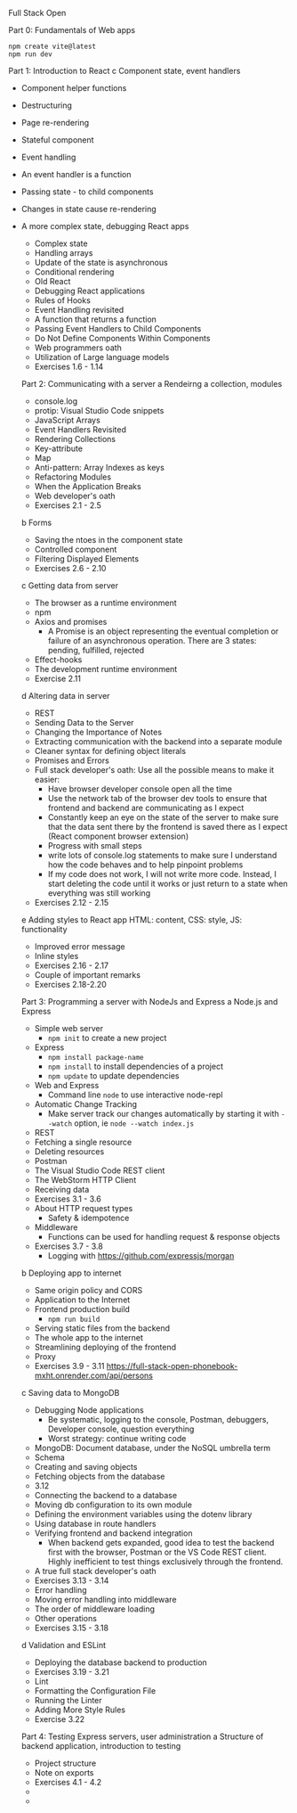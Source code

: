 Full Stack Open

Part 0: Fundamentals of Web apps

```
npm create vite@latest
npm run dev
```


Part 1: Introduction to React
c Component state, event handlers
- Component helper functions
- Destructuring
- Page re-rendering
- Stateful component
- Event handling
- An event handler is a function
- Passing state - to child components
- Changes in state cause re-rendering
- A more complex state, debugging React apps
  - Complex state
  - Handling arrays
  - Update of the state is asynchronous
  - Conditional rendering
  - Old React
  - Debugging React applications
  - Rules of Hooks
  - Event Handling revisited
  - A function that returns a function
  - Passing Event Handlers to Child Components
  - Do Not Define Components Within Components
  - Web programmers oath
  - Utilization of Large language models
  - Exercises 1.6 - 1.14

  Part 2: Communicating with a server
  a Rendeirng a collection, modules
  - console.log
  - protip: Visual Studio Code snippets
  - JavaScript Arrays
  - Event Handlers Revisited
  - Rendering Collections
  - Key-attribute
  - Map
  - Anti-pattern: Array Indexes as keys
  - Refactoring Modules
  - When the Application Breaks
  - Web developer's oath
  - Exercises 2.1 - 2.5
  
  b Forms
  - Saving the ntoes in the component state
  - Controlled component 
  - Filtering Displayed Elements
  - Exercises 2.6 - 2.10
  
  c Getting data from server
  - The browser as a runtime environment
  - npm
  - Axios and promises
    - A Promise is an object representing the eventual completion or failure of an asynchronous operation. There are 3 states: pending, fulfilled, rejected
  - Effect-hooks
  - The development runtime environment
  - Exercise 2.11

  d Altering data in server
  - REST
  - Sending Data to the Server
  - Changing the Importance of Notes
  - Extracting communication with the backend into a separate module
  - Cleaner syntax for defining object literals
  - Promises and Errors
  - Full stack developer's oath: Use all the possible means to make it easier:
    - Have browser developer console open all the time
    - Use the network tab of the browser dev tools to ensure that frontend and backend are communicating as I expect
    - Constantly keep an eye on the state of the server to make sure that the data sent there by the frontend is saved there as I expect (React component browser extension)
    - Progress with small steps
    - write lots of console.log statements to make sure I understand how the code behaves and to help pinpoint problems
    - If my code does not work, I will not write more code. Instead, I start deleting the code until it works or just return to a state when everything was still working
  - Exercises 2.12 - 2.15

  e Adding styles to React app
      HTML: content, CSS: style, JS: functionality
  - Improved error message
  - Inline styles
  - Exercises 2.16 - 2.17
  - Couple of important remarks
  - Exercises 2.18-2.20

  Part 3: Programming a server with NodeJs and Express
  a Node.js and Express
  - Simple web server
    - `npm init` to create a new project
  - Express
    - `npm install package-name`
    - `npm install` to install dependencies of a project
    - `npm update` to update dependencies
  - Web and Express
    - Command line `node` to use interactive node-repl
  - Automatic Change Tracking
    - Make server track our changes automatically by starting it with `--watch` option, ie `node --watch index.js`
  - REST
  - Fetching a single resource
  - Deleting resources
  - Postman
  - The Visual Studio Code REST client
  - The WebStorm HTTP Client
  - Receiving data
  - Exercises 3.1 - 3.6
  - About HTTP request types
    - Safety & idempotence
  - Middleware
    - Functions can be used for handling request & response objects
  - Exercises 3.7 - 3.8
    - Logging with https://github.com/expressjs/morgan

  b Deploying app to internet
  - Same origin policy and CORS
  - Application to the Internet
  - Frontend production build
    - `npm run build`
  - Serving static files from the backend
  - The whole app to the internet
  - Streamlining deploying of the frontend
  - Proxy
  - Exercises 3.9 - 3.11
    https://full-stack-open-phonebook-mxht.onrender.com/api/persons

  c Saving data to MongoDB
  - Debugging Node applications
    - Be systematic, logging to the console, Postman, debuggers, Developer console, question everything
    - Worst strategy: continue writing code 
  - MongoDB: Document database, under the NoSQL umbrella term
  - Schema
  - Creating and saving objects
  - Fetching objects from the database
  - 3.12
  - Connecting the backend to a database
  - Moving db configuration to its own module
  - Defining the environment variables using the dotenv library
  - Using database in route handlers
  - Verifying frontend and backend integration
    - When backend gets expanded, good idea to test the backend first with the browser, Postman or the VS Code REST client. Highly inefficient to test things exclusively through the frontend.
  - A true full stack developer's oath
  - Exercises 3.13 - 3.14
  - Error handling
  - Moving error handling into middleware
  - The order of middleware loading
  - Other operations
  - Exercises 3.15 - 3.18

  d Validation and ESLint
  - Deploying the database backend to production
  - Exercises 3.19 - 3.21
  - Lint
  - Formatting the Configuration File
  - Running the Linter
  - Adding More Style Rules
  - Exercise 3.22

  Part 4: Testing Express servers, user administration
  a Structure of backend application, introduction to testing
  - Project structure
  - Note on exports
  - Exercises 4.1 - 4.2
  - 
  -   